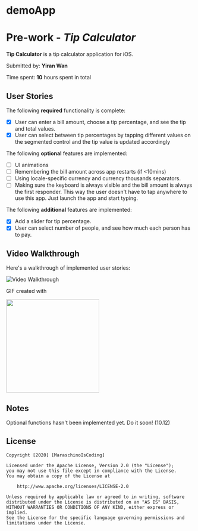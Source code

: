 # demoApp
# Pre-work - *Tip Calculator*

**Tip Calculator** is a tip calculator application for iOS.

Submitted by: **Yiran Wan**

Time spent: **10** hours spent in total

## User Stories

The following **required** functionality is complete:

* [x] User can enter a bill amount, choose a tip percentage, and see the tip and total values.
* [x] User can select between tip percentages by tapping different values on the segmented control and the tip value is updated accordingly

The following **optional** features are implemented:

* [ ] UI animations
* [ ] Remembering the bill amount across app restarts (if <10mins)
* [ ] Using locale-specific currency and currency thousands separators.
* [ ] Making sure the keyboard is always visible and the bill amount is always the first responder. This way the user doesn't have to tap anywhere to use this app. Just launch the app and start typing.

The following **additional** features are implemented:

* [x] Add a slider for tip percentage.
* [x] User can select number of people, and see how much each person has to pay.

## Video Walkthrough

Here's a walkthrough of implemented user stories:

<img src='https://s17.aconvert.com/convert/p3r68-cdx67/sp9uu-2k9w9.gif' width='' alt='Video Walkthrough' />

GIF created with 

<img src ="https://s17.aconvert.com/convert/p3r68-cdx67/sp9uu-2k9w9.gif" width=250><br>

## Notes

Optional functions hasn't been implemented yet. Do it soon! (10.12)

## License

    Copyright [2020] [MaraschinoIsCoding]

    Licensed under the Apache License, Version 2.0 (the "License");
    you may not use this file except in compliance with the License.
    You may obtain a copy of the License at

        http://www.apache.org/licenses/LICENSE-2.0

    Unless required by applicable law or agreed to in writing, software
    distributed under the License is distributed on an "AS IS" BASIS,
    WITHOUT WARRANTIES OR CONDITIONS OF ANY KIND, either express or implied.
    See the License for the specific language governing permissions and
    limitations under the License.
